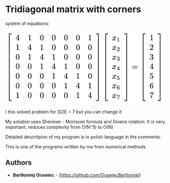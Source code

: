 # Tridiagonal matrix with corners

system of equations:

![alt text](https://github.com/OrawiecBartlomiej/Numerical-methods/blob/master/matrix.png?raw=true)

I this solved problem for SIZE = 7 but you can change it

My solution uses Sherman - Morisson formula and Givens rotation.
It is very important, reduces complexity from O(N^3) to O(N)

Detailed descritpion of my program is in polish language in the comments.

This is one of the programs written by me from numerical methods.

## Authors

* **Bartłomiej Orawiec** - (https://github.com/OrawiecBartlomiej)
